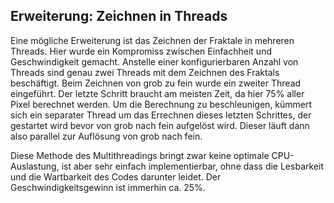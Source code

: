 ## Erweiterung: Zeichnen in Threads ##

Eine mögliche Erweiterung ist das Zeichnen der Fraktale in mehreren Threads.
Hier wurde ein Kompromiss zwischen Einfachheit und Geschwindigkeit gemacht.
Anstelle einer konfigurierbaren Anzahl von Threads sind genau zwei Threads mit
dem Zeichnen des Fraktals beschäftigt. Beim Zeichnen von grob zu fein wurde ein
zweiter Thread eingeführt. Der letzte Schritt braucht am meisten Zeit, da hier
75% aller Pixel berechnet werden. Um die Berechnung zu beschleunigen, kümmert
sich ein separater Thread um das Errechnen dieses letzten Schrittes, der
gestartet wird bevor von grob nach fein aufgelöst wird. Dieser läuft dann also
parallel zur Auflösung von grob nach fein.

Diese Methode des Multithreadings bringt zwar keine optimale CPU-Auslastung,
ist aber sehr einfach implementierbar, ohne dass die Lesbarkeit und die
Wartbarkeit des Codes darunter leidet. Der Geschwindigkeitsgewinn ist immerhin
ca. 25%.

